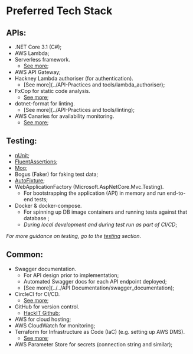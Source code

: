 # Preferred Tech Stack

## APIs:

- .NET Core 3.1 (C#);
- AWS Lambda;
- Serverless framework.
  * [See more](./serverless_lambda);
- AWS API Gateway;
- Hackney Lambda authoriser (for authentication).
  * [See more](../API-Practices and tools/lambda_authoriser);
- FxCop for static code analysis.
  * [See more](./static_code_analysis);
- dotnet-format for linting.
  - [See more](../API-Practices and tools/linting);
- AWS Canaries for availability monitoring.
  * [See more](../../../DevOps%20practices/Monitoring/uptime_monitoring);

## Testing:

- [nUnit](https://nunit.org/);
- [FluentAssertions](https://fluentassertions.com/introduction);
- [Moq](https://github.com/Moq/moq4/wiki/Quickstart);
- Bogus (Faker) for faking test data;
- [AutoFixture](https://github.com/AutoFixture/AutoFixture);
- WebApplicationFactory (Microsoft.AspNetCore.Mvc.Testing).
  * For bootstrapping the application (API) in memory and run end-to-end tests;
- Docker & docker-compose.
    * For spinning up DB image containers and running tests against that database ;
    * _During local development and during test run as part of CI/CD_;

*For more guidance on testing, go to the [testing](../../../Testing/tdd) section*.

## Common:

- Swagger documentation.
  * For API design prior to implementation;
  * Automated Swagger docs for each API endpoint deployed;
  * [See more](../../API Documentation/swagger_documentation);
- CircleCI for CI/CD.
  * [See more](../../../DevOps%20practices/deployment_pipeline);
- GitHub for version control.
  * [HackIT Github](https://github.com/LBHackney-IT);
- AWS for cloud hosting;
- AWS CloudWatch for monitoring;
- Terraform for Infrastructure as Code (IaC) (e.g. setting up AWS DMS).
  - [See more](../../../DevOps%20practices/infrastructure);
- AWS Parameter Store for secrets (connection string and similar);
